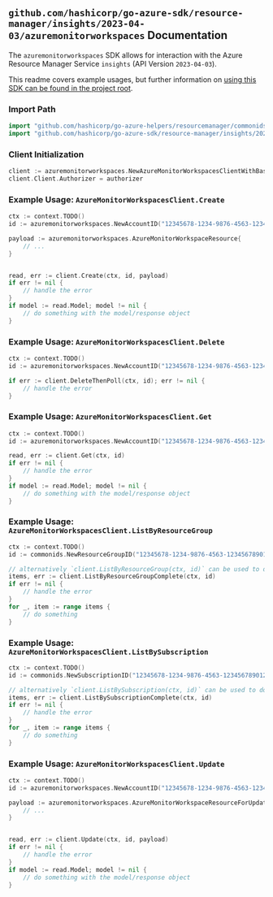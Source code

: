 
## `github.com/hashicorp/go-azure-sdk/resource-manager/insights/2023-04-03/azuremonitorworkspaces` Documentation

The `azuremonitorworkspaces` SDK allows for interaction with the Azure Resource Manager Service `insights` (API Version `2023-04-03`).

This readme covers example usages, but further information on [using this SDK can be found in the project root](https://github.com/hashicorp/go-azure-sdk/tree/main/docs).

### Import Path

```go
import "github.com/hashicorp/go-azure-helpers/resourcemanager/commonids"
import "github.com/hashicorp/go-azure-sdk/resource-manager/insights/2023-04-03/azuremonitorworkspaces"
```


### Client Initialization

```go
client := azuremonitorworkspaces.NewAzureMonitorWorkspacesClientWithBaseURI("https://management.azure.com")
client.Client.Authorizer = authorizer
```


### Example Usage: `AzureMonitorWorkspacesClient.Create`

```go
ctx := context.TODO()
id := azuremonitorworkspaces.NewAccountID("12345678-1234-9876-4563-123456789012", "example-resource-group", "accountValue")

payload := azuremonitorworkspaces.AzureMonitorWorkspaceResource{
	// ...
}


read, err := client.Create(ctx, id, payload)
if err != nil {
	// handle the error
}
if model := read.Model; model != nil {
	// do something with the model/response object
}
```


### Example Usage: `AzureMonitorWorkspacesClient.Delete`

```go
ctx := context.TODO()
id := azuremonitorworkspaces.NewAccountID("12345678-1234-9876-4563-123456789012", "example-resource-group", "accountValue")

if err := client.DeleteThenPoll(ctx, id); err != nil {
	// handle the error
}
```


### Example Usage: `AzureMonitorWorkspacesClient.Get`

```go
ctx := context.TODO()
id := azuremonitorworkspaces.NewAccountID("12345678-1234-9876-4563-123456789012", "example-resource-group", "accountValue")

read, err := client.Get(ctx, id)
if err != nil {
	// handle the error
}
if model := read.Model; model != nil {
	// do something with the model/response object
}
```


### Example Usage: `AzureMonitorWorkspacesClient.ListByResourceGroup`

```go
ctx := context.TODO()
id := commonids.NewResourceGroupID("12345678-1234-9876-4563-123456789012", "example-resource-group")

// alternatively `client.ListByResourceGroup(ctx, id)` can be used to do batched pagination
items, err := client.ListByResourceGroupComplete(ctx, id)
if err != nil {
	// handle the error
}
for _, item := range items {
	// do something
}
```


### Example Usage: `AzureMonitorWorkspacesClient.ListBySubscription`

```go
ctx := context.TODO()
id := commonids.NewSubscriptionID("12345678-1234-9876-4563-123456789012")

// alternatively `client.ListBySubscription(ctx, id)` can be used to do batched pagination
items, err := client.ListBySubscriptionComplete(ctx, id)
if err != nil {
	// handle the error
}
for _, item := range items {
	// do something
}
```


### Example Usage: `AzureMonitorWorkspacesClient.Update`

```go
ctx := context.TODO()
id := azuremonitorworkspaces.NewAccountID("12345678-1234-9876-4563-123456789012", "example-resource-group", "accountValue")

payload := azuremonitorworkspaces.AzureMonitorWorkspaceResourceForUpdate{
	// ...
}


read, err := client.Update(ctx, id, payload)
if err != nil {
	// handle the error
}
if model := read.Model; model != nil {
	// do something with the model/response object
}
```

